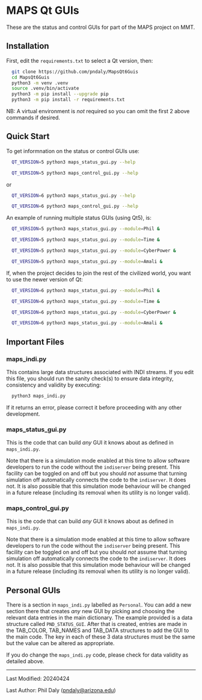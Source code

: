 # MAPS Qt GUIs

These are the status and control GUIs for part of the MAPS project on MMT.

## Installation

First, edit the `requirements.txt` to select a Qt version, then:

```bash
  git clone https://github.com/pndaly/MapsQt6Guis
  cd MapsQt6Guis
  python3 -m venv .venv
  source .venv/bin/activate
  python3 -m pip install --upgrade pip
  python3 -m pip install -r requirements.txt
```

NB: A virtual environment is *not* required so you can omit the first 2 above commands if desired.


## Quick Start

To get informnation on the status or control GUIs use:

```bash
  QT_VERSION=5 python3 maps_status_gui.py --help

  QT_VERSION=5 python3 maps_control_gui.py --help
```

or

```bash
  QT_VERSION=6 python3 maps_status_gui.py --help

  QT_VERSION=6 python3 maps_control_gui.py --help
```

An example of running multiple status GUIs (using Qt5), is:

```bash
  QT_VERSION=5 python3 maps_status_gui.py --module=Phil &

  QT_VERSION=5 python3 maps_status_gui.py --module=Time &

  QT_VERSION=5 python3 maps_status_gui.py --module=CyberPower &

  QT_VERSION=5 python3 maps_status_gui.py --module=Amali &
```

If, when the project decides to join the rest of the civilized world, you want to use the newer version of Qt:


```bash
  QT_VERSION=6 python3 maps_status_gui.py --module=Phil &

  QT_VERSION=6 python3 maps_status_gui.py --module=Time &

  QT_VERSION=6 python3 maps_status_gui.py --module=CyberPower &

  QT_VERSION=6 python3 maps_status_gui.py --module=Amali &
```


## Important Files

### maps_indi.py

This contains large data structures associated with INDI streams. If you edit this file, you should run the
sanity check(s) to ensure data integrity, consistency and validity by executing:

```bash
  python3 maps_indi.py
```

If it returns an error, please correct it before proceeding with any other development.

### maps_status_gui.py

This is the code that can build *any* GUI it knows about as defined in `maps_indi.py`.

Note that there is a simulation mode enabled at this time to allow software developers to 
run the code without the `indiserver` being present. This facility can be toggled on and off
but you should *not* assume that turning simulation off automatically connects the code to the
`indiserver`. It does not. It is also possible that this simulation mode behaviour will be changed
in a future release (including its removal when its utility is no longer valid).

### maps_control_gui.py

This is the code that can build *any* GUI it knows about as defined in `maps_indi.py`.

Note that there is a simulation mode enabled at this time to allow software developers to 
run the code without the `indiserver` being present. This facility can be toggled on and off
but you should *not* assume that turning simulation off automatically connects the code to the
`indiserver`. It does not. It is also possible that this simulation mode behaviour will be changed
in a future release (including its removal when its utility is no longer valid).



## Personal GUIs

There is a section in `maps_indi.py` labelled as `Personal`. You can add a new section there that
creates *any* new GUI by picking and choosing the relevant data entries in the main dictionary. The example
provided is a data structure called `PND_STATUS_GUI`. After that is created, entries are made in the
TAB\_COLOR, TAB\_NAMES and TAB\_DATA structures to add the GUI to the main code. 
The key in each of these 3 data structures must be the same but the value can be altered as appropriate.

If you do change the `maps_indi.py` code, please check for data validity as detailed above.

-------------------------------------------------------------------------------

Last Modified: 20240424

Last Author:   Phil Daly (pndaly@arizona.edu)
